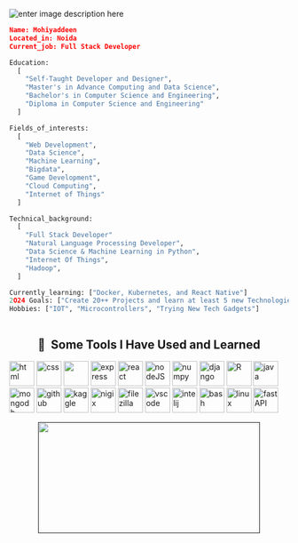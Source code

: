  ![enter image description here](https://i.ibb.co/4JWPVP1/New-Project-6.png)
 
 <!--  ![enter image description here](https://i.ibb.co/x8VNZJF/New-Project-5.png) -->
```json
Name: Mohiyaddeen
Located_in: Noida
Current_job: Full Stack Developer
```
```python
Education:
  [
    "Self-Taught Developer and Designer",
    "Master's in Advance Computing and Data Science",
    "Bachelor's in Computer Science and Engineering",
    "Diploma in Computer Science and Engineering"
  ]
```
```python
Fields_of_interests:
  [
    "Web Development",
    "Data Science",
    "Machine Learning",
    "Bigdata",
    "Game Development",
    "Cloud Computing",
    "Internet of Things"
  ]
```
```python
Technical_background:
  [
    "Full Stack Developer"
    "Natural Language Processing Developer",
    "Data Science & Machine Learning in Python",
    "Internet Of Things",
    "Hadoop",
  ]
```
```python
Currently_learning: ["Docker, Kubernetes, and React Native"]
2O24 Goals: ["Create 20++ Projects and learn at least 5 new Technologies.."]
Hobbies: ["IOT", "Microcontrollers", "Trying New Tech Gadgets"]
```
```python

```
<!-- 
- 🔭 I’m currently working on Machine Learning
- 🌱 I’m currently learning Streamlit.
- 👯 I’m looking to collaborate on my next Streamlit project.
- 🤔 I’m looking for help to make an interactive framework of Machine learning.
- 💬 Ask me about Latest Technologies
- 📫 How to reach me: [Twitter @IamMS](https://twitter.com/mohiyaddeen3)
- 😄 Pronouns: He/Him
- ⚡ Fun fact:Blockchain is going to takeover all servers
-->
<center>

<h2> 🚀 &nbsp;Some Tools I Have Used and Learned</h2>
<p align="left">
<img src="https://cdn.jsdelivr.net/gh/devicons/devicon/icons/html5/html5-original-wordmark.svg" alt="html"   width="45" height="45" />
 <img src="https://cdn.jsdelivr.net/gh/devicons/devicon/icons/css3/css3-plain-wordmark.svg"  alt="css"   width="45" height="45" />

 <img src="https://cdn.jsdelivr.net/gh/devicons/devicon/icons/bootstrap/bootstrap-original-wordmark.svg" width="45" height="45"/>
<img src="https://cdn.jsdelivr.net/gh/devicons/devicon/icons/express/express-original-wordmark.svg" alt="express"   width="45" height="45" />

<img src="https://cdn.jsdelivr.net/gh/devicons/devicon/icons/react/react-original.svg"  alt="react"   width="45" height="45" />


<img src="https://cdn.jsdelivr.net/gh/devicons/devicon/icons/nodejs/nodejs-plain-wordmark.svg" alt="nodeJS"   width="45" height="45" />



 <img src="https://cdn.jsdelivr.net/gh/devicons/devicon/icons/numpy/numpy-original.svg" alt="numpy"   width="45" height="45"/>

<img src="https://cdn.jsdelivr.net/gh/devicons/devicon/icons/django/django-plain-wordmark.svg" alt="django"   width="45" height="45"/>
<img src="https://cdn.jsdelivr.net/gh/devicons/devicon/icons/r/r-original.svg" alt="R"   width="45" height="45" />


<img src="https://cdn.jsdelivr.net/gh/devicons/devicon/icons/java/java-original-wordmark.svg" alt="java"   width="45" height="45"/>

<img src="https://cdn.jsdelivr.net/gh/devicons/devicon/icons/mongodb/mongodb-plain-wordmark.svg" alt="mongodb"   width="45" height="45"/>


<img src="https://cdn.jsdelivr.net/gh/devicons/devicon/icons/github/github-original-wordmark.svg" alt="github"   width="45" height="45"/>

<img src="https://cdn.jsdelivr.net/gh/devicons/devicon/icons/kaggle/kaggle-original-wordmark.svg" alt="kaggle"   width="45" height="45"/>

<img src="https://cdn.jsdelivr.net/gh/devicons/devicon/icons/nginx/nginx-original.svg" alt="nigix"   width="45" height="45"/>

<img src="https://cdn.jsdelivr.net/gh/devicons/devicon/icons/filezilla/filezilla-plain.svg" alt="filezilla"   width="45" height="45" />


<img src="https://cdn.jsdelivr.net/gh/devicons/devicon/icons/vscode/vscode-original.svg" alt="vscode" width="45" height="45"/>

<img src="https://cdn.jsdelivr.net/gh/devicons/devicon/icons/intellij/intellij-original.svg" alt="intelij" width="45" height="45" />


<img src="https://cdn.jsdelivr.net/gh/devicons/devicon/icons/bash/bash-original.svg" alt="bash" width="45" height="45"/>


<img src="https://cdn.jsdelivr.net/gh/devicons/devicon/icons/linux/linux-original.svg" alt="linux" width="45" height="45" />

<img src="https://cdn.jsdelivr.net/gh/devicons/devicon/icons/fastapi/fastapi-original-wordmark.svg" alt="fastAPI" width="45" height="45"  />


</p>

   <a href="">
    <figure>
       <img src="https://i.ibb.co/yNxb6sD/ezgif-com-gif-maker.gif" width="400px" height="200px">
      <!--<img src="https://github-readme-stats.vercel.app/api?username=MohiyaddeenSheikh" width="400px" height="200px">-->
    </figure>
   </a>
</center>

<!--![Mohiyaddeen's github stats](https://github-readme-stats.vercel.app/api?username=MohiyaddeenSheikh)-->


